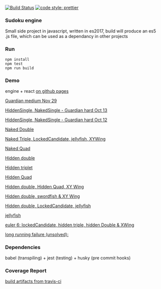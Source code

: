 [![Build Status](https://travis-ci.org/bmdoherty/sudoku.svg?branch=master)](https://travis-ci.org/bmdoherty/sudoku)
[![code style: prettier](https://img.shields.io/badge/code_style-prettier-ff69b4.svg?style=flat-square)](https://github.com/prettier/prettier)

### Sudoku engine
Small side project in javascript, written in es2017, build will produce an es5 .js file, which can be used as a dependancy in other projects

### Run
````
npm install
npm test
npm run build 
````

### Demo
engine + react [on github pages](https://bmdoherty.github.io/sudoku-react/)

[Guardian medium Nov 29](https://bmdoherty.github.io/sudoku-react/#700800400300270001009063000002700069000000000190006200000510300600087004001009005)

[HiddenSingle, NakedSingle - Guardian hard Oct 13](https://bmdoherty.github.io/sudoku-react/#000000000007020400008504900009000800510080027000203000000000000435000196180000054)

[HiddenSingle, NakedSingle - Guardian hard Oct 12](https://bmdoherty.github.io/sudoku-react/#000000003089000060060078000000030006004500290006000014000020001070085000500403800)

[Naked Double](https://bmdoherty.github.io/sudoku-react/#400270600798156234020840007237468951849531726561792843082015479070024300004087002)

[Naked Triple, LockedCandidate, jellyfish, XYWing](https://bmdoherty.github.io/sudoku-react/#600802735702356940300407062100975024200183079079624003400560207067240300920738406)

[Naked Quad](https://bmdoherty.github.io/sudoku-react/#624900000739100008815004000400009370300040006591003002900400200100296004248357169)

[Hidden double](https://bmdoherty.github.io/sudoku-react/#049132000081479000327685914096051800075028000038046005853267000712894563964513000)

[Hidden triplet](https://bmdoherty.github.io/sudoku-react/#400000005000200700001000608009102300302097000070060000020051006086030000500009000)

[Hidden Quad](https://bmdoherty.github.io/sudoku-react/#000374200000082040000000000000030826600090004805046970547020009000000405010450702)

[Hidden double, Hidden Quad, XY Wing](https://bmdoherty.github.io/sudoku-react/#632145978810090004040080010000850000160274000000960000481529060753416009296738040)

[Hidden double, swordfish & XY Wing](https://bmdoherty.github.io/sudoku-react/#195367248078050369306098157003780590709005006584906710832549671907013025051072900)

[Hidden double, LockedCandidate, jellyfish](https://bmdoherty.github.io/sudoku-react/#204103580000020341103485600732954168005010900619832400001508200300240000026300004)

[jellyfish](https://bmdoherty.github.io/sudoku-react/#200000003080030050003402100001205400000090000009308600002506900090020070400000001)

[euler 6: lockedCandidate, hidden triple, hidden Double & XWing](https://bmdoherty.github.io/sudoku-react/#043080250600000000000001094900004070000608000010200003820500000000000005034090710)

[long running failure (unsolved): ](https://bmdoherty.github.io/sudoku-react/#024000000000007100090000000000000084000075000600030000000400029000200300100000000)

### Dependencies
babel (transpiling) + jest (testing) + husky (pre commit hooks)

### Coverage Report
[build artifacts from travis-ci](https://bmdoherty.github.io/sudoku/)
